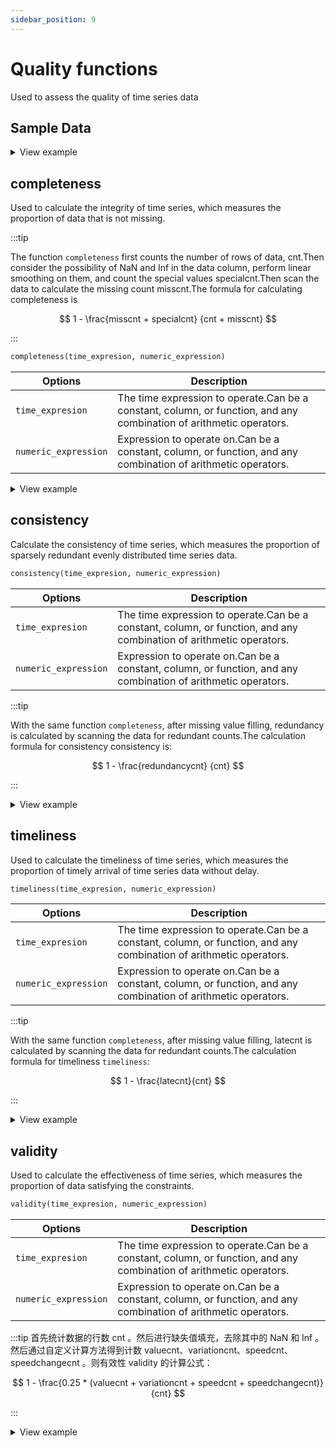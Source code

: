 ```yaml
---
sidebar_position: 9
---
```


# Quality functions

Used to assess the quality of time series data

## Sample Data

<details>
  <summary>View example</summary>

```sql {1-3}
CREATE TABLE wzz(value double);
INSERT wzz VALUES (1,  12.34), (3, 34.54 ), (4, 1.43), (6, 14.03), (10, 12.30), (13, 11.54), (14,  112.20), (16, 14.44), (18,  134.02), (19, 116.34), (22, 1234.45),  (24,10.36), (26, 124.21),  (31, 6.34), (33, acos(12345));
SELECT * FROM wzz;
+-------------------------------+---------+
| time                          | value   |
+-------------------------------+---------+
| 1970-01-01T00:00:00.000000001 | 12.34   |
| 1970-01-01T00:00:00.000000003 | 34.54   |
| 1970-01-01T00:00:00.000000004 | 1.43    |
| 1970-01-01T00:00:00.000000006 | 14.03   |
| 1970-01-01T00:00:00.000000010 | 12.3    |
| 1970-01-01T00:00:00.000000013 | 11.54   |
| 1970-01-01T00:00:00.000000014 | 112.2   |
| 1970-01-01T00:00:00.000000016 | 14.44   |
| 1970-01-01T00:00:00.000000018 | 134.02  |
| 1970-01-01T00:00:00.000000019 | 116.34  |
| 1970-01-01T00:00:00.000000022 | 1234.45 |
| 1970-01-01T00:00:00.000000024 | 10.36   |
| 1970-01-01T00:00:00.000000026 | 124.21  |
| 1970-01-01T00:00:00.000000031 | 6.34    |
| 1970-01-01T00:00:00.000000033 | NaN     |
+-------------------------------+---------+
```

</details>

## completeness

Used to calculate the integrity of time series, which measures the proportion of data that is not missing.

:::tip

The function `completeness` first counts the number of rows of data, cnt.Then consider the possibility of NaN and Inf in the data column, perform linear smoothing on them, and count the special values specialcnt.Then scan the data to calculate the missing count misscnt.The formula for calculating completeness is

$$
1 - \frac{misscnt + specialcnt} {cnt + misscnt}
$$

:::

```sql
completeness(time_expresion, numeric_expression)
```

| Options              | Description                                                                                                                                         |
| -------------------- | --------------------------------------------------------------------------------------------------------------------------------------------------- |
| `time_expresion`     | The time expression to operate.Can be a constant, column, or function, and any combination of arithmetic operators. |
| `numeric_expression` | Expression to operate on.Can be a constant, column, or function, and any combination of arithmetic operators.       |

<details>
  <summary>View example</summary>

The following example uses the [example data](#example-data) that starts this document.

**Querying the integrity of time series data:**

```sql {1}
SELECT completeness(time, value) FROM wzz;
+----------------------------------+
| completeness(wzz.time,wzz.value) |
+----------------------------------+
| 0.8235294117647058               |
+----------------------------------+
```

</details>

## consistency

Calculate the consistency of time series, which measures the proportion of sparsely redundant evenly distributed time series data.

```sql
consistency(time_expresion, numeric_expression)
```

| Options              | Description                                                                                                                                         |
| -------------------- | --------------------------------------------------------------------------------------------------------------------------------------------------- |
| `time_expresion`     | The time expression to operate.Can be a constant, column, or function, and any combination of arithmetic operators. |
| `numeric_expression` | Expression to operate on.Can be a constant, column, or function, and any combination of arithmetic operators.       |

:::tip

With the same function `completeness`, after missing value filling, redundancy is calculated by scanning the data for redundant counts.The calculation formula for consistency consistency is:

$$
1 - \frac{redundancycnt} {cnt}
$$

:::

<details>
  <summary>View example</summary>

The following example uses the [example data](#example-data) that starts this document.

```sql {1}
SELECT consistency(time, value) FROM wzz;
+---------------------------------+
| consistency(wzz.time,wzz.value) |
+---------------------------------+
| 0.8666666666666667              |
+---------------------------------+
```

</details>

## timeliness

Used to calculate the timeliness of time series, which measures the proportion of timely arrival of time series data without delay.

```sql
timeliness(time_expresion, numeric_expression)
```

| Options              | Description                                                                                                                                         |
| -------------------- | --------------------------------------------------------------------------------------------------------------------------------------------------- |
| `time_expresion`     | The time expression to operate.Can be a constant, column, or function, and any combination of arithmetic operators. |
| `numeric_expression` | Expression to operate on.Can be a constant, column, or function, and any combination of arithmetic operators.       |

:::tip

With the same function `completeness`, after missing value filling, latecnt is calculated by scanning the data for redundant counts.The calculation formula for timeliness `timeliness`:

$$
1 - \frac{latecnt}{cnt}
$$

:::

<details>
  <summary>View example</summary>

The following example uses the [example data](#example-data) that starts this document.

```sql {1}
SELECT timeliness(time, value) FROM wzz;
+--------------------------------+
| timeliness(wzz.time,wzz.value) |
+--------------------------------+
| 0.9333333333333333             |
+--------------------------------+
```

</details>

## validity

Used to calculate the effectiveness of time series, which measures the proportion of data satisfying the constraints.

```sql
validity(time_expresion, numeric_expression)
```

| Options              | Description                                                                                                                                         |
| -------------------- | --------------------------------------------------------------------------------------------------------------------------------------------------- |
| `time_expresion`     | The time expression to operate.Can be a constant, column, or function, and any combination of arithmetic operators. |
| `numeric_expression` | Expression to operate on.Can be a constant, column, or function, and any combination of arithmetic operators.       |

:::tip
首先统计数据的行数 cnt 。然后进行缺失值填充，去除其中的 NaN 和 Inf 。然后通过自定义计算方法得到计数 valuecnt、variationcnt、speedcnt、speedchangecnt 。则有效性 validity 的计算公式：

$$
1 - \frac{0.25 * (valuecnt + variationcnt + speedcnt + speedchangecnt)}{cnt}
$$

:::

<details>
  <summary>View example</summary>

The following example uses the [example data](#example-data) that starts this document.

```sql {1}
SELECT validity(time, value) FROM wzz;
+------------------------------+
| validity(wzz.time,wzz.value) |
+------------------------------+
| 0.8                          |
+------------------------------+
```

</details>
